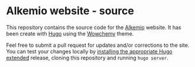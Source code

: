 # Alkemio website - source

This repository contains the source code for the [Alkemio](https://alkem.io) website.
It has been create with [Hugo](https://gohugo.io) using the [Wowchemy](https://wowchemy.com) theme.

Feel free to submit a pull request for updates and/or corrections to the site.
You can test your changes locally by [installing the appropriate Hugo extended](https://gohugo.io/getting-started/installing/) release, cloning this repository and running `hugo server`.
